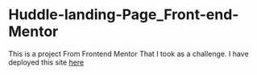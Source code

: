 # Huddle-landing-Page_Front-end-Mentor

This is a project From Frontend Mentor That I took as a challenge.
I have deployed this site [here](https://huddle-landing-pa.netlify.app/)
